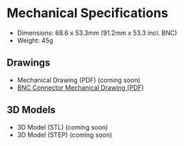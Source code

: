 # <i class="fas fa-ruler-combined"></i> Mechanical Specifications

* Dimensions: 68.6 x 53.3mm (91.2mm x 53.3 incl. BNC)
* Weight: 45g

## Drawings

* Mechanical Drawing (PDF) (coming soon)
* [BNC Connector Mechanical Drawing (PDF)](https://github.com/whitebox-labs/tentacle/raw/master/hardware/mechanical/bnc_mechanical.pdf)

## 3D Models

* 3D Model (STL) (coming soon)
* 3D Model (STEP) (coming soon)
